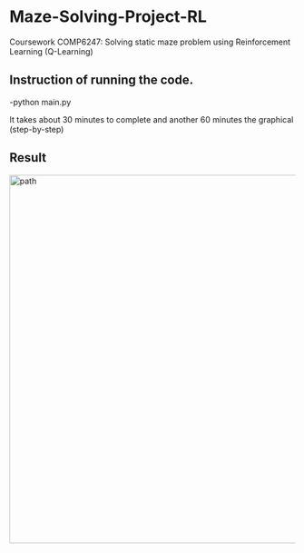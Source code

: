 # Maze-Solving-Project-RL

Coursework COMP6247: Solving static maze problem using Reinforcement Learning (Q-Learning)

## Instruction of running the code.

-python main.py 

It takes about 30 minutes to complete and another 60 minutes the graphical (step-by-step)

## Result

<img width="649" alt="path" src="https://user-images.githubusercontent.com/44750127/171051333-a3911fd4-03c8-4c31-9e72-985aff6548f9.png">
